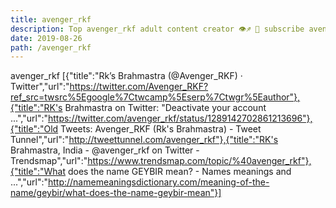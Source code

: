 ```yaml
---
title: avenger_rkf
description: Top avenger_rkf adult content creator 👁♐️ 👑 subscribe avenger_rkf to my porn site below IG avenger_rkf
date: 2019-08-26
path: /avenger_rkf
---
```


avenger_rkf
[{"title":"Rk’s Brahmastra (@Avenger_RKF) · Twitter","url":"https://twitter.com/Avenger_RKF?ref_src=twsrc%5Egoogle%7Ctwcamp%5Eserp%7Ctwgr%5Eauthor"},{"title":"RK's Brahmastra on Twitter: \"Deactivate your account ...","url":"https://twitter.com/avenger_rkf/status/1289142702861213696"},{"title":"Old Tweets: Avenger_RKF (Rk's Brahmastra) - Tweet Tunnel","url":"http://tweettunnel.com/avenger_rkf"},{"title":"RK's Brahmastra, India - @avenger_rkf on Twitter - Trendsmap","url":"https://www.trendsmap.com/topic/%40avenger_rkf"},{"title":"What does the name GEYBIR mean? - Names meanings and ...","url":"http://namemeaningsdictionary.com/meaning-of-the-name/geybir/what-does-the-name-geybir-mean"}]


